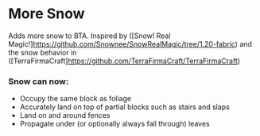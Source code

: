 # More Snow

Adds more snow to BTA. 
Inspired by ([Snow! Real Magic!]https://github.com/Snownee/SnowRealMagic/tree/1.20-fabric) and the snow behavior in ([TerraFirmaCraft]https://github.com/TerraFirmaCraft/TerraFirmaCraft)

### Snow can now:
- Occupy the same block as foliage 
- Accurately land on top of partial blocks such as stairs and slaps
- Land on and around fences
- Propagate under (or optionally always fall through) leaves
